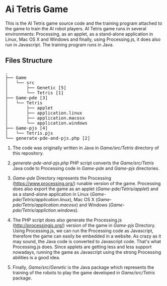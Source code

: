 # Ai Tetris Game

This is the AI Tetris game source code and the training program attached to the game to train the AI robot players.
AI Tetris game runs in several environments: Processing, as an applet, as a stand-alone application in Linux, Mac OS X and Windows and finally, using Processing.js, it does also run in Javascript.
The training program runs in Java.

## Files Structure
<pre>
.
├── Game
│   └── src
│       ├── Genetic [5]
│       └── Tetris [1]
├── Game-pde [3]
│   └── Tetris
│       ├── applet
│       ├── application.linux
│       ├── application.macosx
│       └── application.windows
├── Game-pjs [4]
│   └── Tetris.pjs
└── generate-pde-and-pjs.php [2]
</pre>

1. The code was originally written in Java in *Game/src/Tetris* directory of this repository.

2. *generate-pde-and-pjs.php* PHP script converts the *Game/src/Tetris* Java code to Processing code in *Game-pde* and *Game-pjs* directories.

3. *Game-pde* Directory represents the Processing (https://www.processing.org/) runable version of the game. Processing does also export the game as an applet (*Game-pde/Tetris/applet*) and as a stand-alone application in Linux (*Game-pde/Tetris/application.linux*), Mac OS X (*Game-pde/Tetris/application.macosx*) and Windows (*Game-pde/Tetris/appliction.windows*).

4. The PHP script does also generate the Processing.js (http://processingjs.org/) version of the game in *Game-pjs* Directory. Using Processing.js, we can run the Processing code as Javascript, therefore the game can easily be embedded in a website. As crazy as it may sound, the Java code is converted to Javascript code. That's what Processing.js does. Since applets are getting less and less support nowadays, running the game as Javascript using the strong Processing abilities is a good idea.

5. Finally, *Game/src/Genetic* is the Java package which represents the training of the robots to play the game developed in *Game/src/Tetris* package.
